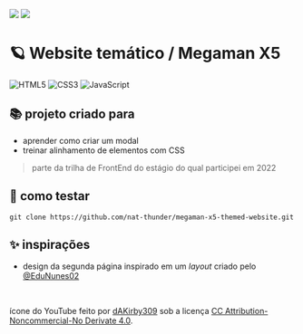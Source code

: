 <a href="#" onclick="BR()"><img src="https://img.shields.io/badge/%20PT&#8208;BR-yellow.svg?style=for-the-badge"></a>
<a href="https://github.com/nat-thunder/megaman-x5-themed-website/blob/main/README.md"><img src="https://img.shields.io/badge/%20EN-blue.svg?style=for-the-badge"></a>

# 🪐 Website temático / Megaman X5
![HTML5](https://img.shields.io/badge/html5-%23E34F26.svg?style=for-the-badge&logo=html5&logoColor=white)
![CSS3](https://img.shields.io/badge/css3-%231572B6.svg?style=for-the-badge&logo=css3&logoColor=white)
![JavaScript](https://img.shields.io/badge/javascript-%23323330.svg?style=for-the-badge&logo=javascript&logoColor=%23F7DF1E)


## 📚 projeto criado para
  - aprender como criar um modal 
  - treinar alinhamento de elementos com CSS
> parte da trilha de FrontEnd do estágio do qual participei em 2022

## 📑 como testar
  ```
  git clone https://github.com/nat-thunder/megaman-x5-themed-website.git
  ```
  
## ✨ inspirações
  - design da segunda página inspirado em um *layout* criado pelo [@EduNunes02](https://github.com/EduNunes02)

<br>

ícone do YouTube feito por [dAKirby309](https://www.iconarchive.com/show/simply-styled-icons-by-dakirby309/YouTube-icon.html) sob a licença [CC Attribution-Noncommercial-No Derivate 4.0](https://creativecommons.org/licenses/by-nc-nd/4.0/).
